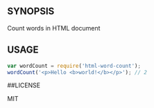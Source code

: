 ## SYNOPSIS
Count words in HTML document

## USAGE

```js
var wordCount = require('html-word-count');
wordCount('<p>Hello <b>world!</b></p>'); // 2
```

##LICENSE

MIT

